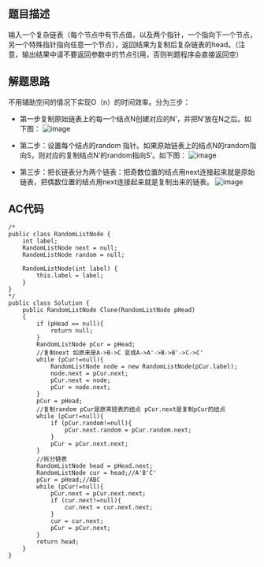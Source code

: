 ## 题目描述
输入一个复杂链表（每个节点中有节点值，以及两个指针，一个指向下一个节点，另一个特殊指针指向任意一个节点），返回结果为复制后复杂链表的head。（注意，输出结果中请不要返回参数中的节点引用，否则判题程序会直接返回空）


## 解题思路

不用辅助空间的情况下实现O（n）的时间效率。分为三步：
- 第一步复制原始链表上的每一个结点N创建对应的N’，并把N’放在N之后。如下图：
![image](http://upload-images.jianshu.io/upload_images/688387-12b11de24a08dee6?imageMogr2/auto-orient/strip%7CimageView2/2/w/1240)

 
- 第二步：设置每个结点的random 指针。如果原始链表上的结点N的random指向S，则对应的复制结点N’的random指向S’。如下图：
![image](http://upload-images.jianshu.io/upload_images/688387-0ed3a35b6ad6fceb?imageMogr2/auto-orient/strip%7CimageView2/2/w/1240)

- 第三步：把长链表分为两个链表：把奇数位置的结点用next连接起来就是原始链表，把偶数位置的结点用next连接起来就是复制出来的链表。
![image](http://upload-images.jianshu.io/upload_images/688387-101dea2c6be5178a?imageMogr2/auto-orient/strip%7CimageView2/2/w/1240)


## AC代码
```
/*
public class RandomListNode {
    int label;
    RandomListNode next = null;
    RandomListNode random = null;

    RandomListNode(int label) {
        this.label = label;
    }
}
*/
public class Solution {
    public RandomListNode Clone(RandomListNode pHead)
    {
        if (pHead == null){
            return null;
        }
        RandomListNode pCur = pHead;
        //复制next 如原来是A->B->C 变成A->A'->B->B'->C->C'
        while (pCur!=null){
            RandomListNode node = new RandomListNode(pCur.label);
            node.next = pCur.next;
            pCur.next = node;
            pCur = node.next;
        }
        pCur = pHead;
        //复制random pCur是原来链表的结点 pCur.next是复制pCur的结点
        while (pCur!=null){
            if (pCur.random!=null){
                pCur.next.random = pCur.random.next;
            }
            pCur = pCur.next.next;
        }
        //拆分链表
        RandomListNode head = pHead.next;
        RandomListNode cur = head;//A'B'C'
        pCur = pHead;//ABC
        while (pCur!=null){
            pCur.next = pCur.next.next;
            if (cur.next!=null){
                cur.next = cur.next.next;
            }
            cur = cur.next;
            pCur = pCur.next;
        }
        return head;
    }
}
```